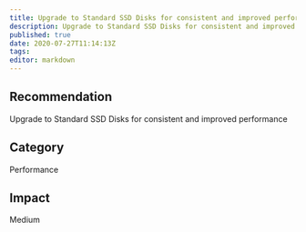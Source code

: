 ```yaml
---
title: Upgrade to Standard SSD Disks for consistent and improved performance
description: Upgrade to Standard SSD Disks for consistent and improved performance
published: true
date: 2020-07-27T11:14:13Z
tags:
editor: markdown
---
```


## Recommendation
Upgrade to Standard SSD Disks for consistent and improved performance

## Category
Performance

## Impact
Medium

